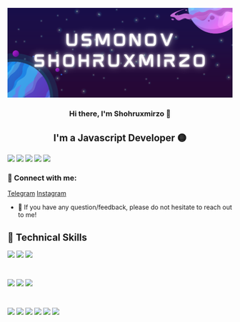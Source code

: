 <p align="center">
  <a href="#" target="_blank" rel="noreferrer"><img src="Purple Illustrated Game Streaming Twitch Banner (1).png" alt="my banner"></a>
</p>

<h3 align="center">
Hi there, I'm Shohruxmirzo 👋
</h3>

<h2 align="center">
I'm a Javascript Developer 🟡
</h2> 

<!-- description here -->

<a href="https://youtube.com/@usmonovdev"><img src="https://img.shields.io/badge/YouTube-FF0000?style=for-the-badge&logo=youtube&logoColor=white" /></a>
<a href="https://tiktok.com/usmonov_dev"><img src="https://img.shields.io/badge/TikTok-000000?style=for-the-badge&logo=tiktok&logoColor=white" /></a>
<a href="https://t.me/@JavaScript_Lover"><img src="https://img.shields.io/badge/telegram-27A7E7?style=for-the-badge&logo=telegram&logoColor=white" /></a>
<a href="https://twitter.com/usmonovdev"><img src="https://img.shields.io/badge/twitter-1D9BF0?style=for-the-badge&logo=twitter&logoColor=white" /></a>
<a href="https://instagram.com/usmonov_dev"><img src="https://img.shields.io/badge/instagram-E4405F?style=for-the-badge&logo=instagram&logoColor=white" /></a>

### 🤝 Connect with me:
<a href="https://t.me/JavaScript_Lover">Telegram</a>
<a href="https://instagram.com/usmonov_dev">Instagram</a>

- 💬 If you have any question/feedback, please do not hesitate to reach out to me!

## 💼 Technical Skills

![](https://img.shields.io/badge/Code-HTML5-informational?style=flat&logo=HTML5&color=E34F26)
![](https://img.shields.io/badge/Code-JavaScript-informational?style=flat&logo=JavaScript&color=F7DF1E)
![](https://img.shields.io/badge/Code-React-informational?style=flat&logo=react&color=61DAFB)

</br>

![](https://img.shields.io/badge/Style-CSS3-informational?style=flat&logo=CSS3&color=1572B6)
![](https://img.shields.io/badge/Style-Bootstrap-informational?style=flat&logo=Bootstrap&color=7952B3)
![](https://img.shields.io/badge/Style-styled--components-informational?style=flat&logo=styled-components&color=DB7093)


</br>

![](https://img.shields.io/badge/Tools-Figma-informational?style=flat&logo=Figma&color=F24E1E)
![](https://img.shields.io/badge/Tools-NPM-informational?style=flat&logo=NPM&color=CB3837)
![](https://img.shields.io/badge/Tools-Heroku-informational?style=flat&logo=Heroku&color=430098)
![](https://img.shields.io/badge/Tools-Netlify-informational?style=flat&logo=netlify&color=00C7B7)
![](https://img.shields.io/badge/Tools-Git-informational?style=flat&logo=Git&color=F05032)
![](https://img.shields.io/badge/Tools-GitHub-informational?style=flat&logo=GitHub&color=181717)

